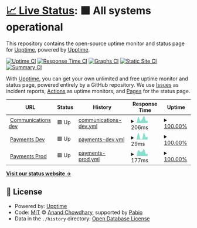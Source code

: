 # [📈 Live Status](https://demo.upptime.js.org): <!--live status--> **🟩 All systems operational**

This repository contains the open-source uptime monitor and status page for [Upptime](https://upptime.js.org), powered by [Upptime](https://github.com/upptime/upptime).

[![Uptime CI](https://github.com/upptime/arara-status-page/workflows/Uptime%20CI/badge.svg)](https://github.com/upptime/arara-status-page/actions?query=workflow%3A%22Uptime+CI%22)
[![Response Time CI](https://github.com/upptime/arara-status-page/workflows/Response%20Time%20CI/badge.svg)](https://github.com/upptime/arara-status-page/actions?query=workflow%3A%22Response+Time+CI%22)
[![Graphs CI](https://github.com/upptime/arara-status-page/workflows/Graphs%20CI/badge.svg)](https://github.com/upptime/arara-status-page/actions?query=workflow%3A%22Graphs+CI%22)
[![Static Site CI](https://github.com/upptime/arara-status-page/workflows/Static%20Site%20CI/badge.svg)](https://github.com/upptime/arara-status-page/actions?query=workflow%3A%22Static+Site+CI%22)
[![Summary CI](https://github.com/upptime/arara-status-page/workflows/Summary%20CI/badge.svg)](https://github.com/upptime/arara-status-page/actions?query=workflow%3A%22Summary+CI%22)

With [Upptime](https://upptime.js.org), you can get your own unlimited and free uptime monitor and status page, powered entirely by a GitHub repository. We use [Issues](https://github.com/upptime/arara-status-page/issues) as incident reports, [Actions](https://github.com/upptime/arara-status-page/actions) as uptime monitors, and [Pages](https://demo.upptime.js.org) for the status page.

<!--start: status pages-->
<!-- This summary is generated by Upptime (https://github.com/upptime/upptime) -->
<!-- Do not edit this manually, your changes will be overwritten -->
<!-- prettier-ignore -->
| URL | Status | History | Response Time | Uptime |
| --- | ------ | ------- | ------------- | ------ |
| <img alt="" src="https://icons.duckduckgo.com/ip3/api-dev.araraholding.com.ico" height="13"> [Communications dev](https://api-dev.araraholding.com/api/comms/health) | 🟩 Up | [communications-dev.yml](https://github.com/GoGipsy/arara-status-page/commits/HEAD/history/communications-dev.yml) | <details><summary><img alt="Response time graph" src="./graphs/communications-dev/response-time-week.png" height="20"> 206ms</summary><br><a href="https://GoGipsy.github.io/arara-status-page/history/communications-dev"><img alt="Response time 201" src="https://img.shields.io/endpoint?url=https%3A%2F%2Fraw.githubusercontent.com%2FGoGipsy%2Farara-status-page%2FHEAD%2Fapi%2Fcommunications-dev%2Fresponse-time.json"></a><br><a href="https://GoGipsy.github.io/arara-status-page/history/communications-dev"><img alt="24-hour response time 170" src="https://img.shields.io/endpoint?url=https%3A%2F%2Fraw.githubusercontent.com%2FGoGipsy%2Farara-status-page%2FHEAD%2Fapi%2Fcommunications-dev%2Fresponse-time-day.json"></a><br><a href="https://GoGipsy.github.io/arara-status-page/history/communications-dev"><img alt="7-day response time 206" src="https://img.shields.io/endpoint?url=https%3A%2F%2Fraw.githubusercontent.com%2FGoGipsy%2Farara-status-page%2FHEAD%2Fapi%2Fcommunications-dev%2Fresponse-time-week.json"></a><br><a href="https://GoGipsy.github.io/arara-status-page/history/communications-dev"><img alt="30-day response time 198" src="https://img.shields.io/endpoint?url=https%3A%2F%2Fraw.githubusercontent.com%2FGoGipsy%2Farara-status-page%2FHEAD%2Fapi%2Fcommunications-dev%2Fresponse-time-month.json"></a><br><a href="https://GoGipsy.github.io/arara-status-page/history/communications-dev"><img alt="1-year response time 201" src="https://img.shields.io/endpoint?url=https%3A%2F%2Fraw.githubusercontent.com%2FGoGipsy%2Farara-status-page%2FHEAD%2Fapi%2Fcommunications-dev%2Fresponse-time-year.json"></a></details> | <details><summary><a href="https://GoGipsy.github.io/arara-status-page/history/communications-dev">100.00%</a></summary><a href="https://GoGipsy.github.io/arara-status-page/history/communications-dev"><img alt="All-time uptime 98.78%" src="https://img.shields.io/endpoint?url=https%3A%2F%2Fraw.githubusercontent.com%2FGoGipsy%2Farara-status-page%2FHEAD%2Fapi%2Fcommunications-dev%2Fuptime.json"></a><br><a href="https://GoGipsy.github.io/arara-status-page/history/communications-dev"><img alt="24-hour uptime 100.00%" src="https://img.shields.io/endpoint?url=https%3A%2F%2Fraw.githubusercontent.com%2FGoGipsy%2Farara-status-page%2FHEAD%2Fapi%2Fcommunications-dev%2Fuptime-day.json"></a><br><a href="https://GoGipsy.github.io/arara-status-page/history/communications-dev"><img alt="7-day uptime 100.00%" src="https://img.shields.io/endpoint?url=https%3A%2F%2Fraw.githubusercontent.com%2FGoGipsy%2Farara-status-page%2FHEAD%2Fapi%2Fcommunications-dev%2Fuptime-week.json"></a><br><a href="https://GoGipsy.github.io/arara-status-page/history/communications-dev"><img alt="30-day uptime 99.93%" src="https://img.shields.io/endpoint?url=https%3A%2F%2Fraw.githubusercontent.com%2FGoGipsy%2Farara-status-page%2FHEAD%2Fapi%2Fcommunications-dev%2Fuptime-month.json"></a><br><a href="https://GoGipsy.github.io/arara-status-page/history/communications-dev"><img alt="1-year uptime 98.78%" src="https://img.shields.io/endpoint?url=https%3A%2F%2Fraw.githubusercontent.com%2FGoGipsy%2Farara-status-page%2FHEAD%2Fapi%2Fcommunications-dev%2Fuptime-year.json"></a></details>
| <img alt="" src="https://icons.duckduckgo.com/ip3/api-dev.araraholding.com.ico" height="13"> [Payments Dev](https://api-dev.araraholding.com/payments/v1/internal/healthcheck) | 🟩 Up | [payments-dev.yml](https://github.com/GoGipsy/arara-status-page/commits/HEAD/history/payments-dev.yml) | <details><summary><img alt="Response time graph" src="./graphs/payments-dev/response-time-week.png" height="20"> 29ms</summary><br><a href="https://GoGipsy.github.io/arara-status-page/history/payments-dev"><img alt="Response time 29" src="https://img.shields.io/endpoint?url=https%3A%2F%2Fraw.githubusercontent.com%2FGoGipsy%2Farara-status-page%2FHEAD%2Fapi%2Fpayments-dev%2Fresponse-time.json"></a><br><a href="https://GoGipsy.github.io/arara-status-page/history/payments-dev"><img alt="24-hour response time 29" src="https://img.shields.io/endpoint?url=https%3A%2F%2Fraw.githubusercontent.com%2FGoGipsy%2Farara-status-page%2FHEAD%2Fapi%2Fpayments-dev%2Fresponse-time-day.json"></a><br><a href="https://GoGipsy.github.io/arara-status-page/history/payments-dev"><img alt="7-day response time 29" src="https://img.shields.io/endpoint?url=https%3A%2F%2Fraw.githubusercontent.com%2FGoGipsy%2Farara-status-page%2FHEAD%2Fapi%2Fpayments-dev%2Fresponse-time-week.json"></a><br><a href="https://GoGipsy.github.io/arara-status-page/history/payments-dev"><img alt="30-day response time 29" src="https://img.shields.io/endpoint?url=https%3A%2F%2Fraw.githubusercontent.com%2FGoGipsy%2Farara-status-page%2FHEAD%2Fapi%2Fpayments-dev%2Fresponse-time-month.json"></a><br><a href="https://GoGipsy.github.io/arara-status-page/history/payments-dev"><img alt="1-year response time 29" src="https://img.shields.io/endpoint?url=https%3A%2F%2Fraw.githubusercontent.com%2FGoGipsy%2Farara-status-page%2FHEAD%2Fapi%2Fpayments-dev%2Fresponse-time-year.json"></a></details> | <details><summary><a href="https://GoGipsy.github.io/arara-status-page/history/payments-dev">100.00%</a></summary><a href="https://GoGipsy.github.io/arara-status-page/history/payments-dev"><img alt="All-time uptime 99.94%" src="https://img.shields.io/endpoint?url=https%3A%2F%2Fraw.githubusercontent.com%2FGoGipsy%2Farara-status-page%2FHEAD%2Fapi%2Fpayments-dev%2Fuptime.json"></a><br><a href="https://GoGipsy.github.io/arara-status-page/history/payments-dev"><img alt="24-hour uptime 100.00%" src="https://img.shields.io/endpoint?url=https%3A%2F%2Fraw.githubusercontent.com%2FGoGipsy%2Farara-status-page%2FHEAD%2Fapi%2Fpayments-dev%2Fuptime-day.json"></a><br><a href="https://GoGipsy.github.io/arara-status-page/history/payments-dev"><img alt="7-day uptime 100.00%" src="https://img.shields.io/endpoint?url=https%3A%2F%2Fraw.githubusercontent.com%2FGoGipsy%2Farara-status-page%2FHEAD%2Fapi%2Fpayments-dev%2Fuptime-week.json"></a><br><a href="https://GoGipsy.github.io/arara-status-page/history/payments-dev"><img alt="30-day uptime 99.93%" src="https://img.shields.io/endpoint?url=https%3A%2F%2Fraw.githubusercontent.com%2FGoGipsy%2Farara-status-page%2FHEAD%2Fapi%2Fpayments-dev%2Fuptime-month.json"></a><br><a href="https://GoGipsy.github.io/arara-status-page/history/payments-dev"><img alt="1-year uptime 99.94%" src="https://img.shields.io/endpoint?url=https%3A%2F%2Fraw.githubusercontent.com%2FGoGipsy%2Farara-status-page%2FHEAD%2Fapi%2Fpayments-dev%2Fuptime-year.json"></a></details>
| <img alt="" src="https://icons.duckduckgo.com/ip3/api.araraholding.com.ico" height="13"> [Payments Prod](https://api.araraholding.com/payments/v1/internal/healthcheck) | 🟩 Up | [payments-prod.yml](https://github.com/GoGipsy/arara-status-page/commits/HEAD/history/payments-prod.yml) | <details><summary><img alt="Response time graph" src="./graphs/payments-prod/response-time-week.png" height="20"> 177ms</summary><br><a href="https://GoGipsy.github.io/arara-status-page/history/payments-prod"><img alt="Response time 204" src="https://img.shields.io/endpoint?url=https%3A%2F%2Fraw.githubusercontent.com%2FGoGipsy%2Farara-status-page%2FHEAD%2Fapi%2Fpayments-prod%2Fresponse-time.json"></a><br><a href="https://GoGipsy.github.io/arara-status-page/history/payments-prod"><img alt="24-hour response time 99" src="https://img.shields.io/endpoint?url=https%3A%2F%2Fraw.githubusercontent.com%2FGoGipsy%2Farara-status-page%2FHEAD%2Fapi%2Fpayments-prod%2Fresponse-time-day.json"></a><br><a href="https://GoGipsy.github.io/arara-status-page/history/payments-prod"><img alt="7-day response time 177" src="https://img.shields.io/endpoint?url=https%3A%2F%2Fraw.githubusercontent.com%2FGoGipsy%2Farara-status-page%2FHEAD%2Fapi%2Fpayments-prod%2Fresponse-time-week.json"></a><br><a href="https://GoGipsy.github.io/arara-status-page/history/payments-prod"><img alt="30-day response time 209" src="https://img.shields.io/endpoint?url=https%3A%2F%2Fraw.githubusercontent.com%2FGoGipsy%2Farara-status-page%2FHEAD%2Fapi%2Fpayments-prod%2Fresponse-time-month.json"></a><br><a href="https://GoGipsy.github.io/arara-status-page/history/payments-prod"><img alt="1-year response time 204" src="https://img.shields.io/endpoint?url=https%3A%2F%2Fraw.githubusercontent.com%2FGoGipsy%2Farara-status-page%2FHEAD%2Fapi%2Fpayments-prod%2Fresponse-time-year.json"></a></details> | <details><summary><a href="https://GoGipsy.github.io/arara-status-page/history/payments-prod">100.00%</a></summary><a href="https://GoGipsy.github.io/arara-status-page/history/payments-prod"><img alt="All-time uptime 100.00%" src="https://img.shields.io/endpoint?url=https%3A%2F%2Fraw.githubusercontent.com%2FGoGipsy%2Farara-status-page%2FHEAD%2Fapi%2Fpayments-prod%2Fuptime.json"></a><br><a href="https://GoGipsy.github.io/arara-status-page/history/payments-prod"><img alt="24-hour uptime 100.00%" src="https://img.shields.io/endpoint?url=https%3A%2F%2Fraw.githubusercontent.com%2FGoGipsy%2Farara-status-page%2FHEAD%2Fapi%2Fpayments-prod%2Fuptime-day.json"></a><br><a href="https://GoGipsy.github.io/arara-status-page/history/payments-prod"><img alt="7-day uptime 100.00%" src="https://img.shields.io/endpoint?url=https%3A%2F%2Fraw.githubusercontent.com%2FGoGipsy%2Farara-status-page%2FHEAD%2Fapi%2Fpayments-prod%2Fuptime-week.json"></a><br><a href="https://GoGipsy.github.io/arara-status-page/history/payments-prod"><img alt="30-day uptime 100.00%" src="https://img.shields.io/endpoint?url=https%3A%2F%2Fraw.githubusercontent.com%2FGoGipsy%2Farara-status-page%2FHEAD%2Fapi%2Fpayments-prod%2Fuptime-month.json"></a><br><a href="https://GoGipsy.github.io/arara-status-page/history/payments-prod"><img alt="1-year uptime 100.00%" src="https://img.shields.io/endpoint?url=https%3A%2F%2Fraw.githubusercontent.com%2FGoGipsy%2Farara-status-page%2FHEAD%2Fapi%2Fpayments-prod%2Fuptime-year.json"></a></details>

<!--end: status pages-->

[**Visit our status website →**](https://demo.upptime.js.org)

## 📄 License

- Powered by: [Upptime](https://github.com/upptime/upptime)
- Code: [MIT](./LICENSE) © [Anand Chowdhary](https://anandchowdhary.com), supported by [Pabio](https://pabio.com)
- Data in the `./history` directory: [Open Database License](https://opendatacommons.org/licenses/odbl/1-0/)
